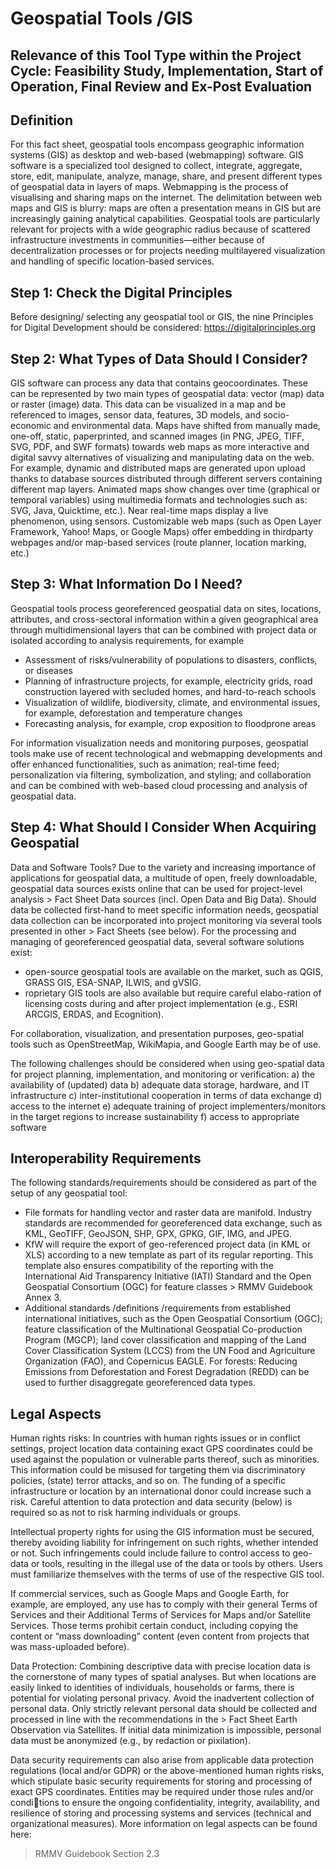 # Geospatial Tools /GIS

## Relevance of this Tool Type within the Project Cycle: Feasibility Study, Implementation, Start of Operation, Final Review and Ex-Post Evaluation

## Definition 

For this fact sheet, geospatial tools encompass geographic information systems (GIS) as desktop and web-based (webmapping) 
software. GIS software is a specialized tool designed to collect, 
integrate, aggregate, store, edit, manipulate, analyze, manage, 
share, and present different types of geospatial data in layers of 
maps. Webmapping is the process of visualising and sharing maps 
on the internet. The delimitation between web maps and GIS is 
blurry: maps are often a presentation means in GIS but are 
increasingly gaining analytical capabilities.
Geospatial tools are particularly relevant for projects with a wide 
geographic radius because of scattered infrastructure investments 
in communities—either because of decentralization processes or 
for projects needing multilayered visualization and handling of
specific location-based services.

## Step 1: Check the Digital Principles
Before designing/ selecting any geospatial tool or GIS, the 
nine Principles for Digital Development should be considered: 
https://digitalprinciples.org

## Step 2: What Types of Data Should I Consider?
GIS software can process any data that contains geocoordinates. 
These can be represented by two main types of geospatial data: 
vector (map) data or raster (image) data. This data can be visualized in a map and be referenced to images, sensor data, features, 3D models, and socio-economic and environmental data. 
Maps have shifted from manually made, one-off, static, paperprinted, and scanned images (in PNG, JPEG, TIFF, SVG, PDF, and SWF formats) towards web maps as more interactive and digital 
savvy alternatives of visualizing and manipulating data on the 
web. For example, dynamic and distributed maps are generated 
upon upload thanks to database sources distributed through different servers containing different map layers. Animated maps 
show changes over time (graphical or temporal variables) using 
multimedia formats and technologies such as: SVG, Java, Quicktime, etc.). Near real-time maps display a live phenomenon, using 
sensors. Customizable web maps (such as Open Layer Framework, Yahoo! Maps, or Google Maps) offer embedding in thirdparty webpages and/or map-based services (route planner, location marking, etc.) 

## Step 3: What Information Do I Need?
Geospatial tools process georeferenced geospatial data on sites, 
locations, attributes, and cross-sectoral information within a 
given geographical area through multidimensional layers that 
can be combined with project data or isolated according to analysis requirements, for example
-  Assessment of risks/vulnerability of populations to disasters, 
conflicts, or diseases
- Planning of infrastructure projects, for example, electricity 
grids, road construction layered with secluded homes, and 
hard-to-reach schools
- Visualization of wildlife, biodiversity, climate, and environmental issues, for example, deforestation and temperature 
changes
- Forecasting analysis, for example, crop exposition to floodprone areas

For information visualization needs and monitoring purposes, 
geospatial tools make use of recent technological and webmapping developments and offer enhanced functionalities, such as 
animation; real-time feed; personalization via filtering, symbolization, and styling; and collaboration and can be combined with 
web-based cloud processing and analysis of geospatial data.

## Step 4: What Should I Consider When Acquiring Geospatial 
Data and Software Tools?
Due to the variety and increasing importance of applications for 
geospatial data, a multitude of open, freely downloadable, geospatial data sources exists online that can be used for project-level analysis > Fact Sheet Data sources (incl. Open Data 
and Big Data).
Should data be collected first-hand to meet specific information 
needs, geospatial data collection can be incorporated into project monitoring via several tools presented in other > Fact 
Sheets (see below).
For the processing and managing of georeferenced geospatial 
data, several software solutions exist: 
-  open-source geospatial tools are available on the market, such 
as QGIS, GRASS GIS, ESA-SNAP, ILWIS, and gVSIG.
- roprietary GIS tools are also available but require careful elabo-ration of licensing costs during and after project implementation (e.g., ESRI ARCGIS, ERDAS, and Ecognition).

For collaboration, visualization, and presentation purposes, 
geo-spatial tools such as OpenStreetMap, WikiMapia, and 
Google Earth may be of use.

The following challenges should be considered when using 
geo-spatial data for project planning, implementation, and 
monitoring or verification:
a) the availability of (updated) data
b) adequate data storage, hardware, and IT infrastructure
c) inter-institutional cooperation in terms of data exchange
d) access to the internet
e) adequate training of project implementers/monitors in 
the target regions to increase sustainability
f) access to appropriate software


## Interoperability Requirements
The following standards/requirements should be considered as 
part of the setup of any geospatial tool: 
- File formats for handling vector and raster data are manifold. 
Industry standards are recommended for georeferenced data 
exchange, such as KML, GeoTIFF, GeoJSON, SHP, GPX, GPKG, 
GIF, IMG, and JPEG.
- KfW will require the export of geo-referenced project data (in 
KML or XLS) according to a new template as part of its regular reporting. This template also ensures compatibility of the 
reporting with the International Aid Transparency Initiative 
(IATI) Standard and the Open Geospatial Consortium (OGC) for 
feature classes > RMMV Guidebook Annex 3.
- Additional standards /definitions /requirements from established international initiatives, such as the Open Geospatial 
Consortium (OGC); feature classification of the Multinational 
Geospatial Co-production Program (MGCP); land cover classification and mapping of the Land Cover Classification System 
(LCCS) from the UN Food and Agriculture Organization (FAO), 
and Copernicus EAGLE. For forests: Reducing Emissions from 
Deforestation and Forest Degradation (REDD) can be used to 
further disaggregate georeferenced data types.

## Legal Aspects
Human rights risks: In countries with human rights issues or in 
conflict settings, project location data containing exact GPS 
coordinates could be used against the population or vulnerable 
parts thereof, such as minorities. This information could be misused for targeting them via discriminatory policies, (state) terror 
attacks, and so on. The funding of a specific infrastructure or 
location by an international donor could increase such a risk. 
Careful attention to data protection and data security (below) is 
required so as not to risk harming individuals or groups.

Intellectual property rights for using the GIS information must 
be secured, thereby avoiding liability for infringement on such 
rights, whether intended or not. Such infringements could include 
failure to control access to geo-data or tools, resulting in the illegal use of the data or tools by others. Users must familiarize 
themselves with the terms of use of the respective GIS tool.

If commercial services, such as Google Maps and Google 
Earth, for example, are employed, any use has to comply with 
their general Terms of Services and their Additional Terms of 
Services for Maps and/or Satellite Services. Those terms prohibit 
certain conduct, including copying the content or “mass downloading” content (even content from projects that was mass-uploaded before).

Data Protection: Combining descriptive data with precise location data is the cornerstone of many types of spatial analyses. 
But when locations are easily linked to identities of individuals, 
households or farms, there is potential for violating personal privacy. Avoid the inadvertent collection of personal data. Only 
strictly relevant personal data should be collected and processed 
in line with the recommendations in the > Fact Sheet Earth 
Observation via Satellites. If initial data minimization is impossible, personal data must be anonymized (e.g., by redaction or 
pixilation).

Data security requirements can also arise from applicable 
data protection regulations (local and/or GDPR) or the 
above-mentioned human rights risks, which stipulate basic security requirements for storing and processing of exact GPS coordinates.  Entities may be required under those rules and/or conditions to ensure the ongoing confidentiality, integrity, availability, 
and resilience of storing and processing systems and services 
(technical and organizational measures).
More information on legal aspects can be found here:
> RMMV Guidebook Section 2.3

